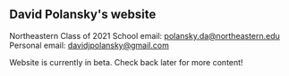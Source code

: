## David Polansky's website

Northeastern Class of 2021
School email: polansky.da@northeastern.edu
Personal email: davidjpolansky@gmail.com

Website is currently in beta. Check back later for more content!
